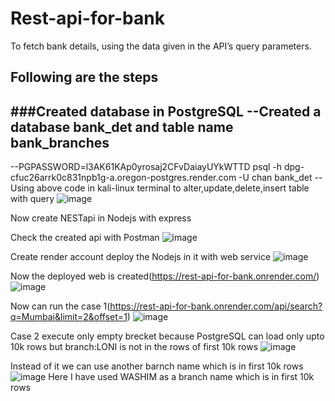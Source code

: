 # Rest-api-for-bank
To fetch bank details, using the data given in the API’s query parameters.

## Following are the steps

###Created database in PostgreSQL
--Created a database bank_det and table name bank_branches
--
--PGPASSWORD=l3AK61KAp0yrosaj2CFvDaiayUYkWTTD psql -h dpg-cfuc26arrk0c831npb1g-a.oregon-postgres.render.com -U chan bank_det
--Using above code in kali-linux terminal to alter,update,delete,insert table with query
![image](https://user-images.githubusercontent.com/94432813/221778708-46cc1ed4-ec37-4984-934c-83e37b53804d.png)

Now create NESTapi in Nodejs with express

Check the created api with Postman
![image](https://user-images.githubusercontent.com/94432813/221780165-add8d798-c3c3-48d1-97ae-dbc0deafb29c.png)

Create render account deploy the Nodejs in it with web service
![image](https://user-images.githubusercontent.com/94432813/221779993-c9849fe3-23ec-4dda-a53f-f7223669537e.png)

Now the deployed web is created(https://rest-api-for-bank.onrender.com/)
![image](https://user-images.githubusercontent.com/94432813/221780904-ca0b3fb2-b49a-46db-8348-9e47e7b08d7d.png)

Now can run the case 1(https://rest-api-for-bank.onrender.com/api/search?q=Mumbai&limit=2&offset=1)
![image](https://user-images.githubusercontent.com/94432813/221781024-29fc77e6-9ad6-4887-b689-525f96d548f9.png)

Case 2 execute only empty brecket because PostgreSQL can load only upto 10k rows but branch:LONI is not in the rows of first 10k rows
![image](https://user-images.githubusercontent.com/94432813/221782568-6bfafe67-40f8-42f2-beb0-b782aa58369c.png)

Instead of it we can use another barnch name which is in first 10k rows 
![image](https://user-images.githubusercontent.com/94432813/221782296-fb7044c7-7b0e-44ff-b065-4191a918f6b2.png)
Here I have used WASHIM as a branch name which is in first 10k rows



